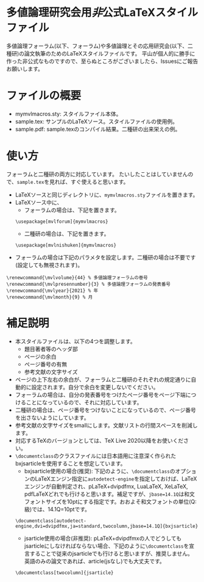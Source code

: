 # 多値論理研究会用*非*公式LaTeXスタイルファイル

多値論理フォーラム(以下、フォーラム)や多値論理とその応用研究会(以下、二種研)の論文執筆のためのLaTeXスタイルファイルです。
平山が個人的に勝手に作った非公式なものですので、至らぬところがございましたら、Issuesにご報告お願いします。

# ファイルの概要

- mymvlmacros.sty: スタイルファイル本体。
- sample.tex: サンプルのLaTeXソース。スタイルファイルの使用例。
- sample.pdf: sample.texのコンパイル結果。二種研の出来栄えの例。

# 使い方

フォーラムと二種研の両方に対応しています。
たいしたことはしていませんので、`sample.tex`を見れば、すぐ使えると思います。

- LaTeXソースと同じディレクトリに、`mymvlmacros.sty`ファイルを置きます。
- LaTeXソース中に、
  - フォーラムの場合は、下記を置きます。
  ```
  \usepackage[mvlforum]{mymvlmacros}
  ```
  - 二種研の場合は、下記を置きます。
  ```
  \usepackage[mvlnishuken]{mymvlmacros}
  ```
- フォーラムの場合は下記のパラメタを設定します。二種研の場合は不要です(設定しても無視されます)。
```
\renewcommand{\mvlvolume}{44} % 多値論理フォーラムの巻号
\renewcommand{\mvlpresennumber}{3} % 多値論理フォーラムの発表番号
\renewcommand{\mvlyear}{2021} % 年
\renewcommand{\mvlmonth}{9} % 月
```

# 補足説明

- 本スタイルファイルは、以下の4つを調整します。
  - 題目著者等のヘッダ部
  - ページの余白
  - ページ番号の有無
  - 参考文献の文字サイズ
- ページの上下左右の余白が、フォーラムと二種研のそれぞれの規定通りに自動的に設定されます。自分で余白を変更しないでください。
- フォーラムの場合は、自分の発表番号をつけたページ番号をページ下端につけることになっているので、それに対応しています。
- 二種研の場合は、ページ番号をつけないことになっているので、ページ番号を出さないようにしています。
- 参考文献の文字サイズをsmallにします。文献リストの行間スペースを削減します。
- 対応するTeXのバージョンとしては、TeX Live 2020以降をお使いください。
- `\documentclass`のクラスファイルには日本語用に注意深く作られたbxjsarticleを使用することを想定しています。
  - bxjsarticle使用の場合(推奨): 下記のように、`\documentclass`のオプションのLaTeXエンジン指定に`autodetect-engine`を指定しておけば、LaTeXエンジンが自動判定され、pLaTeX+dvipdfmx, LuaLaTeX, XeLaTeX, pdfLaTeXどれでも行けると思います。補足ですが、`jbase=14.1Q`は和文フォントサイズを10ptにする指定です。おおよそ和文フォントの単位(Q:級)では、14.1Q=10ptです。
  ```
  \documentclass[autodetect-engine,dvi=dvipdfmx,ja=standard,twocolumn,jbase=14.1Q]{bxjsarticle}
  ```
  - jsarticle使用の場合(非推奨): pLaTeX+dvipdfmxの人でどうしてもjsarticleにしなければならない場合、下記のように`\documentclass`を宣言することで従来のjsarticleでも行けると思いますが、推奨しません。英語のみの論文であれば、article(jsなし)でも大丈夫です。
  ```
  \documentclass[twocolumn]{jsarticle}
  ```
